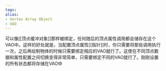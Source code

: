 ```yaml
---
tags: 
alias:
- Vertex Array Object
- VAO
---
```

可以像[[顶点缓冲对象]]那样被绑定，任何随后的顶点属性调用都会储存在这个VAO中。这样的好处就是，当配置顶点属性[[指针]]时，你只需要将那些调用执行一次，之后再绘制物体的时候只需要绑定相应的VAO就行了。这使在不同顶点数据和属性配置之间切换变得非常简单，只需要绑定不同的VAO就行了。刚刚设置的所有状态都将存储在VAO中

